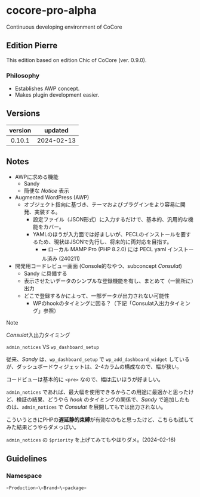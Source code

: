 # cocore-pro-alpha
Continuous developing environment of CoCore

## Edition Pierre
This edition based on edition Chic of CoCore (ver. 0.9.0).

### Philosophy
- Establishes AWP concept.
- Makes plugin development easier.

## Versions
| version | updated |
|:---:|:---:|
| 0.10.1 | 2024-02-13 |

## Notes
- AWPに求める機能
    - Sandy
    - 簡便な *Notice* 表示
- Augmented WordPress (AWP)
    - オブジェクト指向に基づき、テーマおよびプラグインをより容易に開発、実装する。
        - 設定ファイル（JSON形式）に入力するだけで、基本的、汎用的な機能をカバー。
        - YAMLのほうが入力面では好ましいが、PECLのインストールを要するため、現状はJSONで先行し、将来的に両対応を目指す。
            - ➡️ ローカル MAMP Pro (PHP 8.2.0) には PECL yaml インストール済み (240211)
- 開発用コードレビュー画面 (Console的なやつ、subconcept *Consulat*)
    - Sandy に具備する
    - 表示させたいデータのシンプルな登録機能を有し、まとめて（一箇所に）出力
    - どこで登録するかによって、一部データが出力されない可能性
        - WPのhookのタイミングに因る？（下記「Consulat入出力タイミング」参照）

> [!NOTE]
> *Consulat*入出力タイミング
> 
> `admin_notices` VS `wp_dashboard_setup`
> 
> 従来、*Sandy* は、`wp_dashboard_setup` で `wp_add_dashboard_widget` しているが、ダッシュボードウィジェットは、2-4カラムの構成なので、幅が狭い。
> 
> コードビューは基本的に `<pre>` なので、幅は広いほうが好ましい。
> 
> `admin_notices` であれば、最大幅を使用できるからこの用途に最適かと思ったけど、検証の結果、どうやら *hook* のタイミングの関係で、*Sandy* で追加したものは、`admin_notices` で *Consulat* を展開してもでは出力されない。
> 
> こういうときにPHPの**遅延静的束縛**が有効なのもと思ったけど、こちらも試してみた結果どうやらダメっぽい。
> 
> `admin_notices` の `$priority` を上げてみてもやはりダメ。(2024-02-16)

## Guidelines
### Namespace
```php
<Production>\<Brand>\<package>
```
